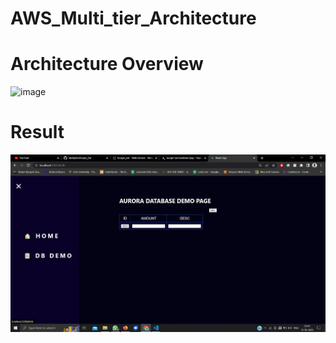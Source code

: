 # AWS_Multi_tier_Architecture


Architecture Overview
======================

![image](https://user-images.githubusercontent.com/60173018/219123588-a19159f1-7aec-47cd-99d8-b0e60d350407.png)

# Result

![image](assests/images/PART3/AuroraDBDemo.jpeg)

